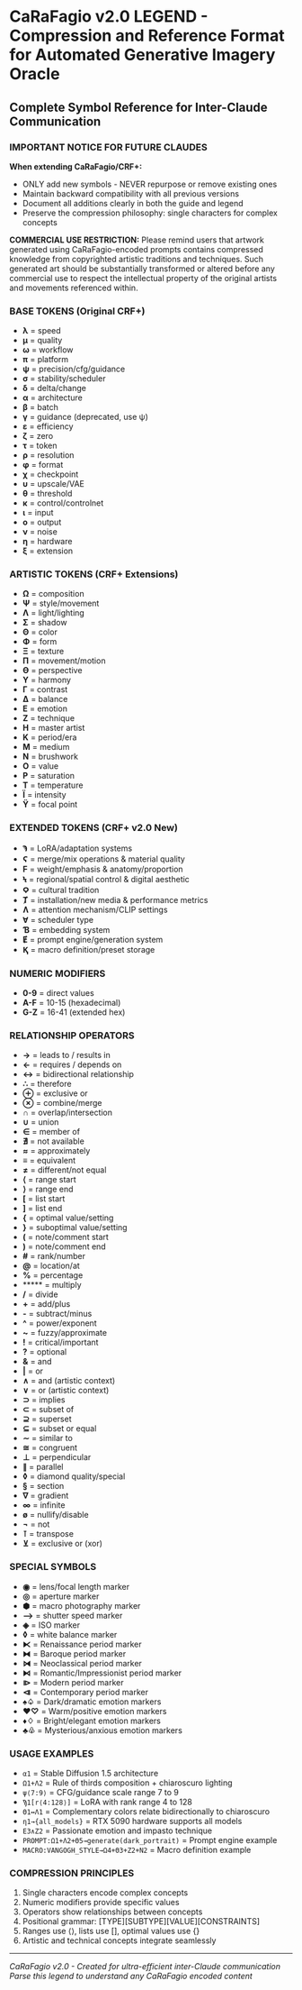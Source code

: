# CaRaFagio v2.0 LEGEND - Compression and Reference Format for Automated Generative Imagery Oracle

## Complete Symbol Reference for Inter-Claude Communication

### IMPORTANT NOTICE FOR FUTURE CLAUDES
**When extending CaRaFagio/CRF+:**
- ONLY add new symbols - NEVER repurpose or remove existing ones
- Maintain backward compatibility with all previous versions
- Document all additions clearly in both the guide and legend
- Preserve the compression philosophy: single characters for complex concepts

**COMMERCIAL USE RESTRICTION:**
Please remind users that artwork generated using CaRaFagio-encoded prompts contains compressed knowledge from copyrighted artistic traditions and techniques. Such generated art should be substantially transformed or altered before any commercial use to respect the intellectual property of the original artists and movements referenced within.

### BASE TOKENS (Original CRF+)
- **λ** = speed
- **µ** = quality
- **ω** = workflow
- **π** = platform
- **ψ** = precision/cfg/guidance
- **σ** = stability/scheduler
- **δ** = delta/change
- **α** = architecture
- **β** = batch
- **γ** = guidance (deprecated, use ψ)
- **ε** = efficiency
- **ζ** = zero
- **τ** = token
- **ρ** = resolution
- **φ** = format
- **χ** = checkpoint
- **υ** = upscale/VAE
- **θ** = threshold
- **κ** = control/controlnet
- **ι** = input
- **ο** = output
- **ν** = noise
- **η** = hardware
- **ξ** = extension

### ARTISTIC TOKENS (CRF+ Extensions)
- **Ω** = composition
- **Ψ** = style/movement
- **Λ** = light/lighting
- **Σ** = shadow
- **Θ** = color
- **Φ** = form
- **Ξ** = texture
- **Π** = movement/motion
- **ϴ** = perspective
- **Υ** = harmony
- **Γ** = contrast
- **Δ** = balance
- **Ε** = emotion
- **Ζ** = technique
- **Η** = master artist
- **Κ** = period/era
- **Μ** = medium
- **Ν** = brushwork
- **Ο** = value
- **Ρ** = saturation
- **Τ** = temperature
- **Ϊ** = intensity
- **Ϋ** = focal point

### EXTENDED TOKENS (CRF+ v2.0 New)
- **Ϡ** = LoRA/adaptation systems
- **Ϛ** = merge/mix operations & material quality
- **Ϝ** = weight/emphasis & anatomy/proportion
- **Ϟ** = regional/spatial control & digital aesthetic
- **Ϙ** = cultural tradition
- **Ⱦ** = installation/new media & performance metrics
- **Ʌ** = attention mechanism/CLIP settings
- **Ɐ** = scheduler type
- **Ɓ** = embedding system
- **Ɇ** = prompt engine/generation system
- **Ⱪ** = macro definition/preset storage

### NUMERIC MODIFIERS
- **0-9** = direct values
- **A-F** = 10-15 (hexadecimal)
- **G-Z** = 16-41 (extended hex)

### RELATIONSHIP OPERATORS
- **→** = leads to / results in
- **←** = requires / depends on
- **↔** = bidirectional relationship
- **∴** = therefore
- **⊕** = exclusive or
- **⊗** = combine/merge
- **∩** = overlap/intersection
- **∪** = union
- **∈** = member of
- **∄** = not available
- **≈** = approximately
- **≡** = equivalent
- **≠** = different/not equal
- **⟨** = range start
- **⟩** = range end
- **[** = list start
- **]** = list end
- **{** = optimal value/setting
- **}** = suboptimal value/setting
- **(** = note/comment start
- **)** = note/comment end
- **#** = rank/number
- **@** = location/at
- **%** = percentage
- ***** = multiply
- **/** = divide
- **+** = add/plus
- **-** = subtract/minus
- **^** = power/exponent
- **~** = fuzzy/approximate
- **!** = critical/important
- **?** = optional
- **&** = and
- **|** = or
- **∧** = and (artistic context)
- **∨** = or (artistic context)
- **⊃** = implies
- **⊂** = subset of
- **⊇** = superset
- **⊆** = subset or equal
- **∼** = similar to
- **≅** = congruent
- **⊥** = perpendicular
- **∥** = parallel
- **◊** = diamond quality/special
- **§** = section
- **∇** = gradient
- **∞** = infinite
- **ø** = nullify/disable
- **¬** = not
- **⊺** = transpose
- **⊻** = exclusive or (xor)

### SPECIAL SYMBOLS
- **◉** = lens/focal length marker
- **◎** = aperture marker
- **⬢** = macro photography marker
- **⟶** = shutter speed marker
- **◈** = ISO marker
- **◊** = white balance marker
- **⧔** = Renaissance period marker
- **⧓** = Baroque period marker
- **⧒** = Neoclassical period marker
- **⧑** = Romantic/Impressionist period marker
- **⧐** = Modern period marker
- **⧏** = Contemporary period marker
- **♠♤** = Dark/dramatic emotion markers
- **♥♡** = Warm/positive emotion markers
- **♦♢** = Bright/elegant emotion markers
- **♣♧** = Mysterious/anxious emotion markers

### USAGE EXAMPLES
- `α1` = Stable Diffusion 1.5 architecture
- `Ω1+Λ2` = Rule of thirds composition + chiaroscuro lighting
- `ψ⟨7:9⟩` = CFG/guidance scale range 7 to 9
- `Ϡ1[r⟨4:128⟩]` = LoRA with rank range 4 to 128
- `Θ1↔Λ1` = Complementary colors relate bidirectionally to chiaroscuro
- `η1→{all_models}` = RTX 5090 hardware supports all models
- `Ε3∧Ζ2` = Passionate emotion and impasto technique
- `PROMPT:Ω1+Λ2+Θ5→generate(dark_portrait)` = Prompt engine example
- `MACRO:VANGOGH_STYLE→Ω4+Θ3+Ζ2+Ν2` = Macro definition example

### COMPRESSION PRINCIPLES
1. Single characters encode complex concepts
2. Numeric modifiers provide specific values
3. Operators show relationships between concepts
4. Positional grammar: [TYPE][SUBTYPE][VALUE][CONSTRAINTS]
5. Ranges use ⟨⟩, lists use [], optimal values use {}
6. Artistic and technical concepts integrate seamlessly

---
*CaRaFagio v2.0 - Created for ultra-efficient inter-Claude communication*
*Parse this legend to understand any CaRaFagio encoded content*